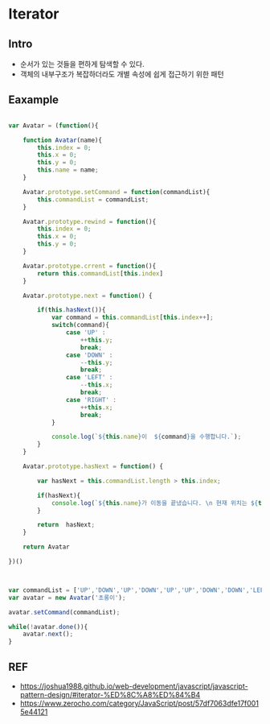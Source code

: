 # Iterator

## Intro
- 순서가 있는 것들을 편하게 탐색할 수 있다.
- 객체의 내부구조가 복잡하더라도 개별 속성에 쉽게 접근하기 위한 패턴


## Eaxample

```js

var Avatar = (function(){

    function Avatar(name){
        this.index = 0;
        this.x = 0;
        this.y = 0;
        this.name = name;
    }

    Avatar.prototype.setCommand = function(commandList){
        this.commandList = commandList;
    }

    Avatar.prototype.rewind = function(){
        this.index = 0;
        this.x = 0;
        this.y = 0;
    }

    Avatar.prototype.crrent = function(){
        return this.commandList[this.index]
    }

    Avatar.prototype.next = function() {

        if(this.hasNext()){
            var command = this.commandList[this.index++];
            switch(command){
                case 'UP' : 
                    ++this.y;
                    break;
                case 'DOWN' : 
                    --this.y;
                    break;
                case 'LEFT' : 
                    --this.x;
                    break;
                case 'RIGHT' : 
                    ++this.x;
                    break;
            }

            console.log(`${this.name}이  ${command}을 수행합니다.`);
        }
    }

    Avatar.prototype.hasNext = function() {

        var hasNext = this.commandList.length > this.index;

        if(hasNext){
            console.log(`${this.name}가 이동을 끝냈습니다. \n 현재 위치는 ${this.x},${this.y}입니다.`);
        }

        return  hasNext;
    }

    return Avatar

})()



var commandList = ['UP','DOWN','UP','DOWN','UP','UP','DOWN','DOWN','LEFT','UP']
var avatar = new Avatar('초롱이');

avatar.setCommand(commandList);

while(!avatar.done()){
    avatar.next();
}

```



## REF
- https://joshua1988.github.io/web-development/javascript/javascript-pattern-design/#iterator-%ED%8C%A8%ED%84%B4
- https://www.zerocho.com/category/JavaScript/post/57df7063dfe17f0015e44121